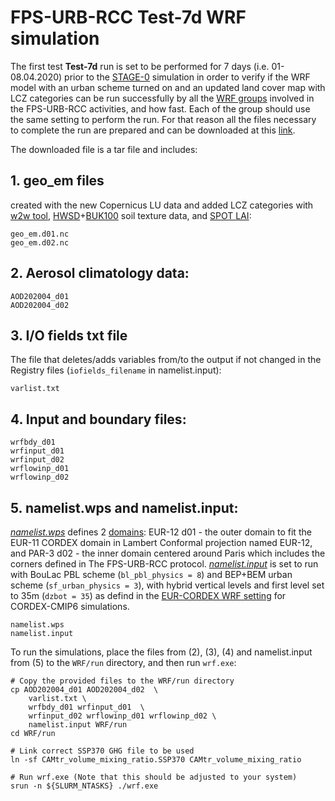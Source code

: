 # FPS-URB-RCC Test-7d WRF simulation

The first test **Test-7d** run is set to be performed for 7 days (i.e. 01-08.04.2020) prior to the [STAGE-0](./STAGE-0) simulation in order to verify if the WRF model with an urban scheme turned on and an updated land cover map with LCZ categories can be run successfully by all the [WRF groups](https://docs.google.com/spreadsheets/d/1ZurcH982hepymMruHGPzQX-N55kWUXNc42RCE2pxgwg/edit#gid=0) involved in the FPS-URB-RCC activities, and how fast. Each of the group should use the same setting to perform the run. For that reason all the files necessary to complete the run are prepared and can be downloaded at this [link](https://meteo.unican.es/work/josipa/fps_urban_file_urb3.tar). 

The downloaded file is a tar file and includes:


## 1. geo_em files 

created with the new Copernicus LU data and added LCZ categories with [w2w tool](https://github.com/matthiasdemuzere/w2w), [HWSD](https://www.wdc-climate.de/ui/entry?acronym=WRF_NOAH_HWSD_world_TOP_ST_v121)+[BUK100](https://www.wdc-climate.de/ui/entry?acronym=WRF_NOAH_BUK_Ger_top_SOILTYP) soil texture data, and [SPOT LAI](https://cds.climate.copernicus.eu/cdsapp#!/dataset/satellite-lai-fapar?tab=overview):
   
```
geo_em.d01.nc
geo_em.d02.nc
```
## 2. Aerosol climatology data:
```
AOD202004_d01
AOD202004_d02
```
## 3. I/O fields txt file

The file that deletes/adds variables from/to the output if not changed in the Registry files (`iofields_filename` in namelist.input):
```
varlist.txt
```
## 4. Input and boundary files:
```
wrfbdy_d01
wrfinput_d01
wrfinput_d02
wrflowinp_d01
wrflowinp_d02
```
## 5. namelist.wps and namelist.input:

*[namelist.wps](../namelist.wps)* defines 2 [domains](../domains_EP.png): EUR-12 d01 - the outer domain to fit the EUR-11 CORDEX domain in Lambert Conformal projection named EUR-12, and 	PAR-3 d02 - the inner domain centered around Paris which includes the corners defined in The FPS-URB-RCC protocol.
*[namelist.input](./namelist.input)* is set to run with BouLac PBL scheme (`bl_pbl_physics = 8`) and BEP+BEM urban scheme (`sf_urban_physics = 3`), with hybrid vertical levels and first level set to 35m (`dzbot = 35`) as defind in the [EUR-CORDEX WRF setting](https://github.com/CORDEX-WRF-community/euro-cordex-cmip6/blob/main/namelist.input) for CORDEX-CMIP6 simulations. 
```
namelist.wps
namelist.input
```



  
To run the simulations, place the files from (2), (3), (4) and namelist.input from (5) to the `WRF/run` directory, and then run `wrf.exe`:

	# Copy the provided files to the WRF/run directory
	cp AOD202004_d01 AOD202004_d02  \
 		varlist.txt \
		wrfbdy_d01 wrfinput_d01  \
  		wrfinput_d02 wrflowinp_d01 wrflowinp_d02 \
		namelist.input WRF/run
	cd WRF/run
 
 	# Link correct SSP370 GHG file to be used
	ln -sf CAMtr_volume_mixing_ratio.SSP370 CAMtr_volume_mixing_ratio
 
 	# Run wrf.exe (Note that this should be adjusted to your system)
	srun -n ${SLURM_NTASKS} ./wrf.exe


